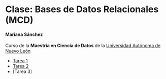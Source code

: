 # Clase: Bases de Datos Relacionales (MCD)
#### Mariana Sánchez

Curso de la **Maestría en Ciencia de Datos** de la [Universidad Autónoma de Nuevo León](https://uanl.mx)

- [Tarea 1](./Clase%201/Tarea%201)
- [Tarea 2](./Clase%202/Tarea%202)
- [Tarea 3]